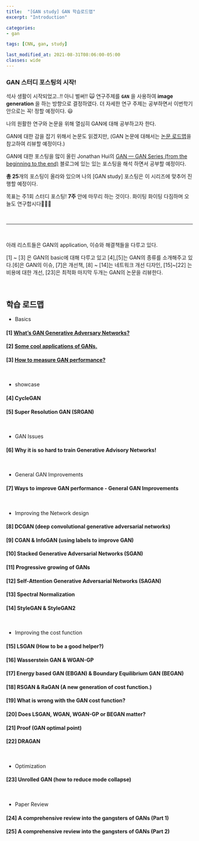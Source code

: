 ```yaml
---
title:  "[GAN study] GAN 학습로드맵"
excerpt: "Introduction"

categories:
- gan

tags: [CNN, gan, study]

last_modified_at: 2021-08-31T08:06:00-05:00
classes: wide
---
```


### GAN 스터디 포스팅의 시작!

석사 생활이 시작되었고..!! 아니 벌써!! 🙀  연구주제를 **`GAN`** 을 사용하여 **image generation** 을 하는 방향으로 결정하였다. 더 자세한 연구 주제는 공부하면서 이번학기 안으로는 꼭! 정할 예정이다. 😃

나의 원활한 연구와 논문을 위해 열심히 GAN에 대해 공부하고자 한다. 

GAN에 대한 감을 잡기 위해서 논문도 읽겠지만,
(GAN 논문에 대해서는 [논문 로드맵](https://ysbsb.github.io/gan/2020/06/17/GAN-newbie-guide.html)을 참고하여 리뷰할 예정이다.)

GAN에 대한 포스팅을 많이 올린 Jonathan Hui의 [GAN — GAN Series (from the beginning to the end)](https://jonathan-hui.medium.com/gan-gan-series-2d279f906e7b) 블로그에 있는 있는 포스팅을 해석 하면서 공부할 예정이다. 

**총 25**개의 포스팅이 올라와 있으며 나의 [GAN study] 포스팅은 이 시리즈에 맞추어 진행할 예정이다. 

목표는 주1회 스터디 포스팅! **7주** 안에 마무리 하는 것이다. 화이팅 화이팅 다짐하며 오늘도 연구합시다👏👏👏


<br>
<hr>
<br>


아래 리스트들은 GAN의 application, 이슈와 해결책들을 다루고 있다.

[1] ~ [3] 은 GAN의 basic에 대해 다루고 있고 [4],[5]는 GAN의 종류를 소개해주고 있다.[6]은 GAN의 이슈, [7]은 개선책, [8] ~ [14]는 네트워크 개선 디자인, [15]~[22] 는 비용에 대한 개선, [23]은 최적화 마지막 두개는 GAN의 논문을 리뷰한다.

<br>

## 학습 로드맵

- Basics
  
#### [1] [What’s GAN Generative Adversary Networks?](https://chaelin0722.github.io/gan/1-_What-s_GAN_Generative_Adversary_Networks/)

#### [2] [Some cool applications of GANs.](https://chaelin0722.github.io/gan/2-GAN-Some-cool-applications-of-GAN/)

#### [3] [How to measure GAN performance?](https://chaelin0722.github.io/gan/3-GAN-How-to-measure-GAN-performance/)

<br>

- showcase
  
#### [4] CycleGAN

#### [5] Super Resolution GAN (SRGAN)

<br>

- GAN Issues

#### [6] Why it is so hard to train Generative Advisory Networks!

<br>

- General GAN Improvements
  
#### [7] Ways to improve GAN performance - General GAN Improvements


<br>

- Improving the Network design
  
#### [8] DCGAN (deep convolutional generative adversarial networks)

#### [9] CGAN & InfoGAN (using labels to improve GAN)

#### [10] Stacked Generative Adversarial Networks (SGAN)

#### [11] Progressive growing of GANs

#### [12] Self-Attention Generative Adversarial Networks (SAGAN)

#### [13] Spectral Normalization

#### [14] StyleGAN & StyleGAN2

<br>

- Improving the cost function
  
#### [15] LSGAN (How to be a good helper?)

#### [16] Wasserstein GAN & WGAN-GP

#### [17] Energy based GAN (EBGAN) & Boundary Equilibrium GAN (BEGAN)

#### [18] RSGAN & RaGAN (A new generation of cost function.)

#### [19] What is wrong with the GAN cost function?

#### [20] Does LSGAN, WGAN, WGAN-GP or BEGAN matter?

#### [21] Proof (GAN optimal point)

#### [22] DRAGAN


<br>

- Optimization
  
#### [23] Unrolled GAN (how to reduce mode collapse)

<br>

- Paper Review
  
#### [24] A comprehensive review into the gangsters of GANs (Part 1)

#### [25] A comprehensive review into the gangsters of GANs (Part 2)








